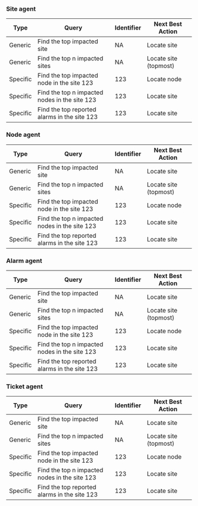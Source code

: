 ### Site agent
|Type  |Query        |Identifier|Next Best Action|
|------|-------------|----------|----------------|
|Generic|Find the top impacted site|NA|Locate site|
|Generic|Find the top n impacted sites|NA|Locate site (topmost)|
|Specific|Find the top impacted node in the site 123|123|Locate node
|Specific|Find the top n impacted nodes in the site 123|123|Locate site
|Specific|Find the top reported alarms in the site 123|123|Locate site

### Node agent
|Type  |Query        |Identifier|Next Best Action|
|------|-------------|----------|----------------|
|Generic|Find the top impacted site|NA|Locate site|
|Generic|Find the top n impacted sites|NA|Locate site (topmost)|
|Specific|Find the top impacted node in the site 123|123|Locate node
|Specific|Find the top n impacted nodes in the site 123|123|Locate site
|Specific|Find the top reported alarms in the site 123|123|Locate site

### Alarm agent
|Type  |Query        |Identifier|Next Best Action|
|------|-------------|----------|----------------|
|Generic|Find the top impacted site|NA|Locate site|
|Generic|Find the top n impacted sites|NA|Locate site (topmost)|
|Specific|Find the top impacted node in the site 123|123|Locate node
|Specific|Find the top n impacted nodes in the site 123|123|Locate site
|Specific|Find the top reported alarms in the site 123|123|Locate site

### Ticket agent
|Type  |Query        |Identifier|Next Best Action|
|------|-------------|----------|----------------|
|Generic|Find the top impacted site|NA|Locate site|
|Generic|Find the top n impacted sites|NA|Locate site (topmost)|
|Specific|Find the top impacted node in the site 123|123|Locate node
|Specific|Find the top n impacted nodes in the site 123|123|Locate site
|Specific|Find the top reported alarms in the site 123|123|Locate site